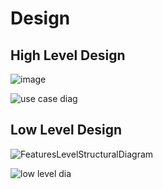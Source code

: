 # Design

## High Level Design 


![image](https://user-images.githubusercontent.com/86132605/124623429-9d93be00-de99-11eb-925b-a8c2fa80dc9f.png)



![use case diag](https://user-images.githubusercontent.com/86132605/124623636-c3b95e00-de99-11eb-90be-e2adc6b70bd1.jpg)


## Low Level Design 

![FeaturesLevelStructuralDiagram](https://3.bp.blogspot.com/-5k0KCHbFEcM/WNdXdA9kN5I/AAAAAAAACEw/ie5Q8H539u8j5AFjhnEqKQa9l_aEGWwwgCLcB/s1600/library-user-flow-diagram.png)

![low level dia](https://user-images.githubusercontent.com/86132605/124624140-3f1b0f80-de9a-11eb-88bc-54cd57e3b060.jpg)


